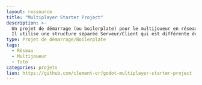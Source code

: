 ```yaml
---
layout: ressource
title: "Multiplayer Starter Project"
description: >-
  Un projet de démarrage (ou boilerplate) pour le multijoueur en réseau dans Godot. 
  Il utilise une structure séparée Serveur/Client qui est différente de ce que la doc de Godot propose.
type: Projet de démarrage/Boilerplate
tags:
  - Réseau
  - Multijoueur
  - Tuto
categories: projets
lien: https://github.com/clement-or/godot-multiplayer-starter-project
---
```

